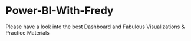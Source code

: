 # Power-BI-With-Fredy
Please have a look into the best Dashboard and Fabulous Visualizations & Practice Materials

